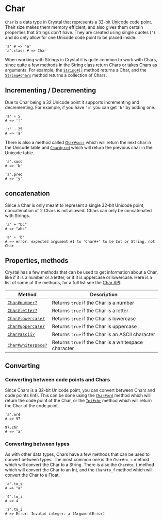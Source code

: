 # Char

`Char` is a data type in Crystal that represents a 32-bit [Unicode][unicode] code point.
Their size makes them memory efficient, and also gives them certain properties that Strings don't have.
They are created using single quotes (`'`) and do only allow for one Unicode code point to be placed inside.

```crystal
'a' # => 'a'
'a'.class # => Char
```

When working with Strings in Crystal it is quite common to work with Chars, since quite a few methods in the String class return Chars or takes Chars as arguments.
For example, the [`String#[]`][index] method returns a Char, and the [`String#chars`][chars] method returns a collection of Chars.

## Incrementing / Decrementing

Due to Char being a 32 Unicode point it supports incrementing and decrementing. For example, if you have `'a'` you can get `'b'` by adding one.

```crystal
'a' + 5
# => 'f'

'z' - 25
# => 'a'
```

There is also a method called [`Char#succ`][succ] which will return the next char in the Unicode table and [`Char#pred`][pred] which will return the previous char in the Unicode table.

```crystal
'a'.succ
# => 'b'

'z'.pred
# => 'y'
```

## concatenation

Since a Char is only meant to represent a single 32-bit Unicode point, concatenation of 2 Chars is not allowed.
Chars can only be concatenated with Strings.

```Crystal
'a' + "bc"
# => "abc"

'a' + 'b'
# => error: expected argument #1 to 'Char#+' to be Int or String, not Char
```

## Properties, methods

Crystal has a few methods that can be used to get information about a Char, like if it is a number or a letter, or if it is uppercase or lowercase.
Here is a list of some of the methods, for a full list see the [Char API][char-api]:

| Method                           | Description                                          |
| -------------------------------- | ---------------------------------------------------- |
| [`Char#number?`][number]         | Returns `true` if the Char is a number               |
| [`Char#letter?`][letter]         | Returns `true` if the Char is a letter               |
| [`Char#lowercase?`][lowercase]   | Returns `true` if the Char is lowercase              |
| [`Char#uppercase?`][uppercase]   | Returns `true` if the Char is uppercase              |
| [`Char#ascii?`][ascii]           | Returns `true` if the Char is an ASCII character      |
| [`Char#whitespace?`][whitespace] | Returns `true` if the Char is a whitespace character |

## Converting

### Converting between code points and Chars

Since Chars is a 32-bit Unicode point, you can convert between Chars and code points (Int).
This can be done using the [`Char#ord`][ord] method which will return the code point of the Char, or the [`Int#chr`][chr] method which will return the Char of the code point.

```crystal
'a'.ord
# => 97

97.chr
# => 'a'
```

### Converting between types

As with other data types, Chars have a few methods that can be used to convert between types.
The most common one is the `Char#to_s` method which will convert the Char to a String. There is also the `Char#to_i` method which will convert the Char to an Int, and the `Char#to_f` method which will convert the Char to a Float.

```crystal
'a'.to_s
# => "a"

'4'.to_i
# => 4

'a'.to_i
# => Error: Invalid integer: a (ArgumentError)
```

[char-api]: https://crystal-lang.org/api/latest/Char.html
[succ]: https://crystal-lang.org/api/latest/Char.html#succ%3AChar-instance-method
[pred]: https://crystal-lang.org/api/latest/Char.html#pred%3AChar-instance-method
[index]: https://crystal-lang.org/api/latest/String.html#%5B%5D%28index%3AInt%29%3AChar-instance-method
[chars]: https://crystal-lang.org/api/latest/String.html#chars%3AArray%28Char%29-instance-method
[ord]: https://crystal-lang.org/api/latest/Char.html#ord%3AInt32-instance-method
[chr]: https://crystal-lang.org/api/latest/Int.html#chr%3AChar-instance-method
[number]: https://crystal-lang.org/api/latest/Char.html#number%3F%3ABool-instance-method
[letter]: https://crystal-lang.org/api/latest/Char.html#letter%3F%3ABool-instance-method
[lowercase]: https://crystal-lang.org/api/latest/Char.html#lowercase%3F%3ABool-instance-method
[uppercase]: https://crystal-lang.org/api/latest/Char.html#uppercase%3F%3ABool-instance-method
[ascii]: https://crystal-lang.org/api/latest/Char.html#ascii%3F%3ABool-instance-method
[unicode]: https://en.wikipedia.org/wiki/Unicode
[whitespace]: https://crystal-lang.org/api/latest/Char.html#whitespace%3F%3ABool-instance-method

